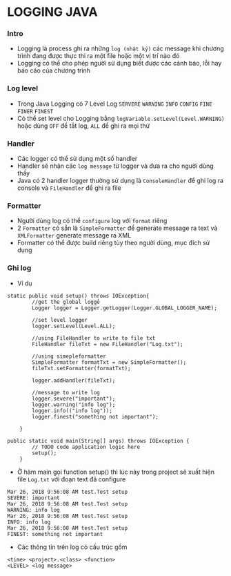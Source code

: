 LOGGING JAVA
===============
### Intro
- Logging là process ghi ra những `log (nhật ký)` các message khi chương trình đang được thực thi ra một file hoặc một vị trí nào đó
- Logging có thể cho phép người sử dụng biết được các cảnh báo, lỗi hay báo cáo của chương trình

### Log level
- Trong Java Logging có 7 Level Log `SERVERE` `WARNING` `INFO` `CONFIG` `FINE` `FINER` `FINEST`
- Có thể set level cho Logging bằng `logVariable.setLevel(Level.WARNING)` hoặc dùng `OFF` để tắt log, `ALL` để ghi ra mọi thứ

### Handler
- Các logger có thể sử dụng một số handler
- Handler sẽ nhận các `log message` từ logger và đưa ra cho người dùng thấy
- Java có 2 handler logger thường sử dụng là `ConsoleHandler` để ghi log ra console và `FileHandler` để ghi ra file

### Formatter
- Người dùng log có thể `configure` log với `format` riêng 
- 2 `Formatter` có sẵn là `SimpleFormatter` để generate message ra text và `XMLFormatter` generate message ra XML
- Formatter có thể được build riêng tùy theo người dùng, mục đích sử dụng

### Ghi log
- Ví dụ 
```
static public void setup() throws IOException{
        //get the global loggẻ
        Logger logger = Logger.getLogger(Logger.GLOBAL_LOGGER_NAME);

        //set level logger
        logger.setLevel(Level.ALL);

        //using FileHandler to write to file txt
        FileHandler fileTxt = new FileHandler("Log.txt");

        //using simepleformatter
        SimpleFormatter formatTxt = new SimpleFormatter();
        fileTxt.setFormatter(formatTxt);

        logger.addHandler(fileTxt);

        //message to write log
        logger.severe("important");
        logger.warning("info log");
        logger.info(("info log"));
        logger.finest("something not important");
        
    }
```

```
public static void main(String[] args) throws IOException {
        // TODO code application logic here
        setup(); 
    }
```
- Ở hàm main gọi function setup() thì lúc này trong project sẽ xuất hiện file `Log.txt` với đoạn text đã configure 
```
Mar 26, 2018 9:56:08 AM test.Test setup
SEVERE: important
Mar 26, 2018 9:56:08 AM test.Test setup
WARNING: info log
Mar 26, 2018 9:56:08 AM test.Test setup
INFO: info log
Mar 26, 2018 9:56:08 AM test.Test setup
FINEST: something not important
```
- Các thông tin trên log có cấu trúc gồm
```
<time> <project>.<class> <function>
<LEVEL> <log message>
```